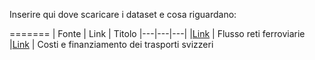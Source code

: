 Inserire qui dove scaricare i dataset e cosa riguardano:

=======
| Fonte | Link | Titolo
|---|---|---|
|[Link](https://www.dati.lombardia.it/Mobilit-e-trasporti/Flussi-Stazioni-Ferroviarie/m2u2-frtq/about_data) | Flusso reti ferroviarie
|[Link](https://www.bfs.admin.ch/bfs/it/home/statistiche/mobilita-trasporti/costi-finanziamento.assetdetail.28425328.html) | Costi e finanziamento dei trasporti svizzeri
